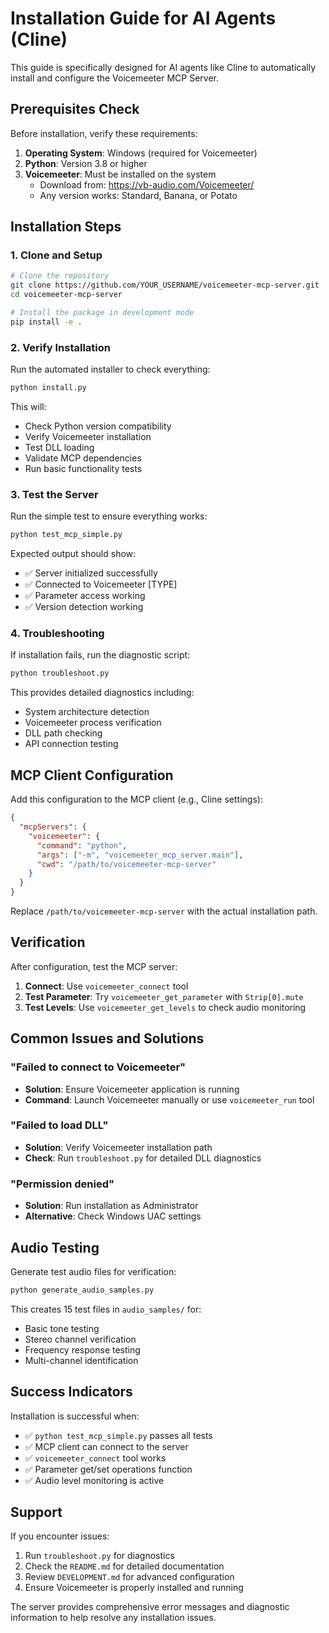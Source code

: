 # Installation Guide for AI Agents (Cline)

This guide is specifically designed for AI agents like Cline to automatically install and configure the Voicemeeter MCP Server.

## Prerequisites Check

Before installation, verify these requirements:

1. **Operating System**: Windows (required for Voicemeeter)
2. **Python**: Version 3.8 or higher
3. **Voicemeeter**: Must be installed on the system
   - Download from: https://vb-audio.com/Voicemeeter/
   - Any version works: Standard, Banana, or Potato

## Installation Steps

### 1. Clone and Setup

```bash
# Clone the repository
git clone https://github.com/YOUR_USERNAME/voicemeeter-mcp-server.git
cd voicemeeter-mcp-server

# Install the package in development mode
pip install -e .
```

### 2. Verify Installation

Run the automated installer to check everything:

```bash
python install.py
```

This will:
- Check Python version compatibility
- Verify Voicemeeter installation
- Test DLL loading
- Validate MCP dependencies
- Run basic functionality tests

### 3. Test the Server

Run the simple test to ensure everything works:

```bash
python test_mcp_simple.py
```

Expected output should show:
- ✅ Server initialized successfully
- ✅ Connected to Voicemeeter [TYPE]
- ✅ Parameter access working
- ✅ Version detection working

### 4. Troubleshooting

If installation fails, run the diagnostic script:

```bash
python troubleshoot.py
```

This provides detailed diagnostics including:
- System architecture detection
- Voicemeeter process verification
- DLL path checking
- API connection testing

## MCP Client Configuration

Add this configuration to the MCP client (e.g., Cline settings):

```json
{
  "mcpServers": {
    "voicemeeter": {
      "command": "python",
      "args": ["-m", "voicemeeter_mcp_server.main"],
      "cwd": "/path/to/voicemeeter-mcp-server"
    }
  }
}
```

Replace `/path/to/voicemeeter-mcp-server` with the actual installation path.

## Verification

After configuration, test the MCP server:

1. **Connect**: Use `voicemeeter_connect` tool
2. **Test Parameter**: Try `voicemeeter_get_parameter` with `Strip[0].mute`
3. **Test Levels**: Use `voicemeeter_get_levels` to check audio monitoring

## Common Issues and Solutions

### "Failed to connect to Voicemeeter"
- **Solution**: Ensure Voicemeeter application is running
- **Command**: Launch Voicemeeter manually or use `voicemeeter_run` tool

### "Failed to load DLL"
- **Solution**: Verify Voicemeeter installation path
- **Check**: Run `troubleshoot.py` for detailed DLL diagnostics

### "Permission denied"
- **Solution**: Run installation as Administrator
- **Alternative**: Check Windows UAC settings

## Audio Testing

Generate test audio files for verification:

```bash
python generate_audio_samples.py
```

This creates 15 test files in `audio_samples/` for:
- Basic tone testing
- Stereo channel verification
- Frequency response testing
- Multi-channel identification

## Success Indicators

Installation is successful when:
- ✅ `python test_mcp_simple.py` passes all tests
- ✅ MCP client can connect to the server
- ✅ `voicemeeter_connect` tool works
- ✅ Parameter get/set operations function
- ✅ Audio level monitoring is active

## Support

If you encounter issues:
1. Run `troubleshoot.py` for diagnostics
2. Check the `README.md` for detailed documentation
3. Review `DEVELOPMENT.md` for advanced configuration
4. Ensure Voicemeeter is properly installed and running

The server provides comprehensive error messages and diagnostic information to help resolve any installation issues.
